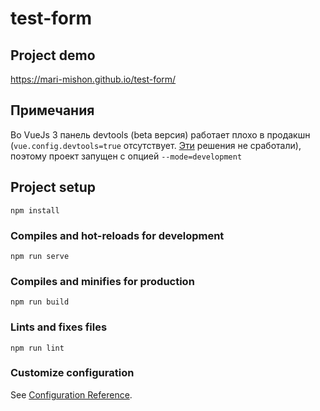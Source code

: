# test-form

## Project demo 

https://mari-mishon.github.io/test-form/

## Примечания

Во VueJs 3 панель devtools  (beta версия) работает плохо в продакшн (`vue.config.devtools=true` отсутствует. [Эти](https://github.com/vuejs/devtools/issues/1321) решения не сработали), поэтому проект запущен с опцией `--mode=development`

## Project setup
```
npm install
```

### Compiles and hot-reloads for development
```
npm run serve
```

### Compiles and minifies for production
```
npm run build
```

### Lints and fixes files
```
npm run lint
```

### Customize configuration
See [Configuration Reference](https://cli.vuejs.org/config/).
